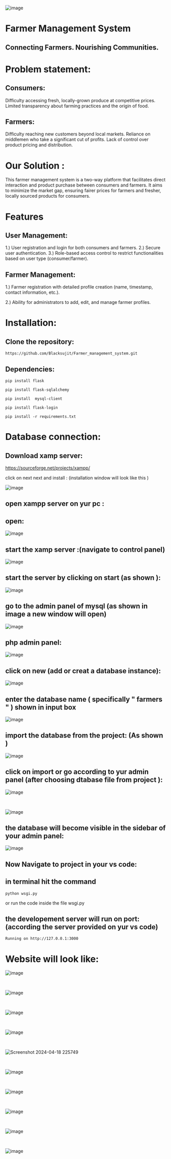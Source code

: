  ![image](https://github.com/Blacksujit/Farmer_management_system/assets/148805811/2cb4355f-c347-49ae-b100-5045f414efe8)


# Farmer Management System

## Connecting Farmers. Nourishing Communities. 

# Problem statement:

## Consumers: 

Difficulty accessing fresh, locally-grown produce at competitive prices. Limited transparency about farming practices and the origin of food.


## Farmers: 

Difficulty reaching new customers beyond local markets. Reliance on middlemen who take a significant cut of profits. Lack of control over product pricing and distribution.


# Our Solution :

This farmer management system is a two-way platform that facilitates direct interaction and product purchase between consumers and farmers. It aims to minimize the market gap, ensuring fairer prices for farmers and fresher, locally sourced products for consumers.

# Features

## User Management:

1.) User registration and login for both consumers and farmers.
2.) Secure user authentication.
3.) Role-based access control to restrict functionalities based on user type (consumer/farmer).
 
## Farmer Management:

1.) Farmer registration with detailed profile creation (name, timestamp, contact information, etc.).

2.) Ability for administrators to add, edit, and manage farmer profiles.


# Installation:

 ## Clone the repository:

```
https://github.com/Blacksujit/Farmer_management_system.git
```
## Dependencies:
```
pip install flask
```

```
pip install flask-sqlalchemy
```

```
pip install  mysql-client
```

```
pip install flask-login
```

```
pip install -r requirements.txt
```


# Database connection:

## Download xamp server:

https://sourceforge.net/projects/xampp/

click on next next and install :   (installation window will look like this  ) 

![image](https://github.com/Blacksujit/Farmer_management_system/assets/148805811/cd3fb803-a75e-4779-a6c5-119227f4326f)


## open xampp server on yur pc :

## open:

![image](https://github.com/Blacksujit/Farmer_management_system/assets/148805811/fd24d546-ba66-4585-843d-9ae05ae6a537)


## start the xamp server :(navigate to control panel) 

![image](https://github.com/Blacksujit/Farmer_management_system/assets/148805811/4b0bcc68-73fa-491f-a741-82efc7770d67)


## start the server by clicking on start (as shown  ):

![image](https://github.com/Blacksujit/Farmer_management_system/assets/148805811/c7c62cb9-764f-4bea-85a4-93bd1bae2e67)

## go to the admin panel of mysql (as shown in image a new window will open)

![image](https://github.com/Blacksujit/Farmer_management_system/assets/148805811/b827e4b7-8c49-43bd-9bce-74f2e9e2f4ed)


## php admin panel:
![image](https://github.com/Blacksujit/Farmer_management_system/assets/148805811/ac2d3e86-bd9b-4130-87ce-4c27b683f805)

## click on new (add or creat a database instance):

![image](https://github.com/Blacksujit/Farmer_management_system/assets/148805811/d071284e-b070-4ea2-94ab-28ea90b44586)


## enter the database name ( specifically " farmers  " ) shown in input box 


![image](https://github.com/Blacksujit/Farmer_management_system/assets/148805811/1af0d244-3ecb-44f2-9146-1fc3866ea8c7)


## import the database from the project: (As shown )

![image](https://github.com/Blacksujit/Farmer_management_system/assets/148805811/deb78bea-4c1c-490b-953a-5470c64cedf6)


## click on import or go according to yur admin panel (after choosing dtabase file from project ):


![image](https://github.com/Blacksujit/Farmer_management_system/assets/148805811/2b43cc82-b482-41d5-b64e-96f60c975cbd)

<br>

![image](https://github.com/Blacksujit/Farmer_management_system/assets/148805811/b07f6eb7-fed8-4a84-86c5-c3592fc408e0)


## the database will become visible in the sidebar of your admin panel:

![image](https://github.com/Blacksujit/Farmer_management_system/assets/148805811/47066018-5d02-499b-8cee-f45f7697785a)


## Now Navigate to project in your vs code:

## in terminal hit the command


```
python wsgi.py
```

or run the code inside the file wsgi.py


## the developement server will run on port:(according the server provided on yur vs code)

``
 Running on http://127.0.0.1:3000
``

# Website will look like:

![image](https://github.com/Blacksujit/Farmer_management_system/assets/148805811/710222fd-ece4-4181-987d-2ebc15aa72b1)


<br>

![image](https://github.com/Blacksujit/Farmer_management_system/assets/148805811/e4ee1b28-f185-4c18-a7b1-1caf774daca4)


<br>

![image](https://github.com/Blacksujit/Farmer_management_system/assets/148805811/fd50a40f-7d45-4760-871d-8eeabbd666e2)

<br>


![image](https://github.com/Blacksujit/Farmer_management_system/assets/148805811/bda0b480-0421-40db-aca0-f07341858a00)

<br>

![Screenshot 2024-04-18 225749](https://github.com/Blacksujit/Farmer_management_system/assets/148805811/9510d547-1251-49e6-a5ae-f9d006ba447c)


<br>

![image](https://github.com/Blacksujit/Farmer_management_system/assets/148805811/ce078818-1269-4469-a973-fdbf0d3b7795)


<br>

![image](https://github.com/Blacksujit/Farmer_management_system/assets/148805811/e434ad84-2d60-48a4-a596-e2cb9517219d)

<br>

![image](https://github.com/Blacksujit/Farmer_management_system/assets/148805811/1b41352a-04aa-40f2-8f4e-0a91f2841e8a)

<br>

![image](https://github.com/Blacksujit/Farmer_management_system/assets/148805811/b1ab7086-48b6-4c94-876d-a9a93686b412)


<br>

![image](https://github.com/Blacksujit/Farmer_management_system/assets/148805811/be90a2e3-81de-4f73-b0d7-67263c02e406)
